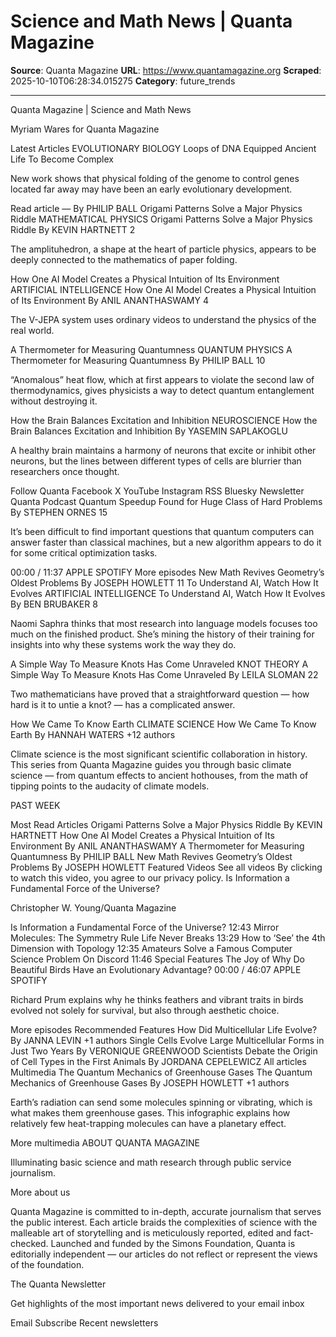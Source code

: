# Science and Math News | Quanta Magazine

**Source**: Quanta Magazine
**URL**: https://www.quantamagazine.org
**Scraped**: 2025-10-10T06:28:34.015275
**Category**: future_trends

---

Quanta Magazine | Science and Math News

Myriam Wares for Quanta Magazine

Latest Articles
EVOLUTIONARY BIOLOGY
Loops of DNA Equipped Ancient Life To Become Complex

New work shows that physical folding of the genome to control genes located far away may have been an early evolutionary development.

Read article
―
By
PHILIP BALL
Origami Patterns Solve a Major Physics Riddle
MATHEMATICAL PHYSICS
Origami Patterns Solve a Major Physics Riddle
By
KEVIN HARTNETT
2

The amplituhedron, a shape at the heart of particle physics, appears to be deeply connected to the mathematics of paper folding.

How One AI Model Creates a Physical Intuition of Its Environment
ARTIFICIAL INTELLIGENCE
How One AI Model Creates a Physical Intuition of Its Environment
By
ANIL ANANTHASWAMY
4

The V-JEPA system uses ordinary videos to understand the physics of the real world.

A Thermometer for Measuring Quantumness
QUANTUM PHYSICS
A Thermometer for Measuring Quantumness
By
PHILIP BALL
10

“Anomalous” heat flow, which at first appears to violate the second law of thermodynamics, gives physicists a way to detect quantum entanglement without destroying it.

How the Brain Balances Excitation and Inhibition
NEUROSCIENCE
How the Brain Balances Excitation and Inhibition
By
YASEMIN SAPLAKOGLU

A healthy brain maintains a harmony of neurons that excite or inhibit other neurons, but the lines between different types of cells are blurrier than researchers once thought.

Follow Quanta
Facebook
X
YouTube
Instagram
RSS
Bluesky
Newsletter
Quanta Podcast
Quantum Speedup Found for Huge Class of Hard Problems
By
STEPHEN ORNES
15

It’s been difficult to find important questions that quantum computers can answer faster than classical machines, but a new algorithm appears to do it for some critical optimization tasks.

00:00
/
11:37
APPLE
SPOTIFY
More episodes
New Math Revives Geometry’s Oldest Problems
By
JOSEPH HOWLETT
11
To Understand AI, Watch How It Evolves
ARTIFICIAL INTELLIGENCE
To Understand AI, Watch How It Evolves
By
BEN BRUBAKER
8

Naomi Saphra thinks that most research into language models focuses too much on the finished product. She’s mining the history of their training for insights into why these systems work the way they do.

A Simple Way To Measure Knots Has Come Unraveled
KNOT THEORY
A Simple Way To Measure Knots Has Come Unraveled
By
LEILA SLOMAN
22

Two mathematicians have proved that a straightforward question — how hard is it to untie a knot? — has a complicated answer.

How We Came To Know Earth
CLIMATE SCIENCE
How We Came To Know Earth
By
HANNAH WATERS +12 authors

Climate science is the most significant scientific collaboration in history. This series from Quanta Magazine guides you through basic climate science — from quantum effects to ancient hothouses, from the math of tipping points to the audacity of climate models.

PAST WEEK

Most Read Articles
Origami Patterns Solve a Major Physics Riddle
By
KEVIN HARTNETT
How One AI Model Creates a Physical Intuition of Its Environment
By
ANIL ANANTHASWAMY
A Thermometer for Measuring Quantumness
By
PHILIP BALL
New Math Revives Geometry’s Oldest Problems
By
JOSEPH HOWLETT
Featured Videos
See all videos
By clicking to watch this video, you agree to our privacy policy.
Is Information a Fundamental Force of the Universe?

Christopher W. Young/Quanta Magazine

Is Information a Fundamental Force of the Universe?
12:43
Mirror Molecules: The Symmetry Rule Life Never Breaks
13:29
How to ‘See’ the 4th Dimension with Topology
12:35
Amateurs Solve a Famous Computer Science Problem On Discord
11:46
Special Features
The Joy of Why
Do Beautiful Birds Have an Evolutionary Advantage?
00:00
/
46:07
APPLE
SPOTIFY

Richard Prum explains why he thinks feathers and vibrant traits in birds evolved not solely for survival, but also through aesthetic choice.

More episodes
Recommended Features
How Did Multicellular Life Evolve?
By
JANNA LEVIN +1 authors
Single Cells Evolve Large Multicellular Forms in Just Two Years
By
VERONIQUE GREENWOOD
Scientists Debate the Origin of Cell Types in the First Animals
By
JORDANA CEPELEWICZ
All articles
Multimedia
The Quantum Mechanics of Greenhouse Gases
The Quantum Mechanics of Greenhouse Gases
By
JOSEPH HOWLETT +1 authors

Earth’s radiation can send some molecules spinning or vibrating, which is what makes them greenhouse gases. This infographic explains how relatively few heat-trapping molecules can have a planetary effect.

More multimedia
ABOUT QUANTA MAGAZINE

Illuminating basic science and math research through public service journalism.

More about us

Quanta Magazine is committed to in-depth, accurate journalism that serves the public interest. Each article braids the complexities of science with the malleable art of storytelling and is meticulously reported, edited and fact-checked. Launched and funded by the Simons Foundation, Quanta is editorially independent — our articles do not reflect or represent the views of the foundation.

The Quanta Newsletter

Get highlights of the most important news delivered to your email inbox

Email
Subscribe
Recent newsletters
